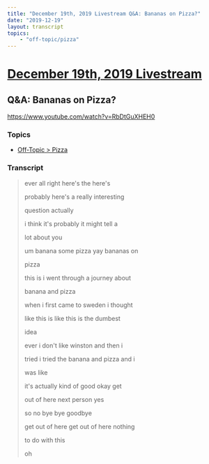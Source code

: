 ```yaml
---
title: "December 19th, 2019 Livestream Q&A: Bananas on Pizza?"
date: "2019-12-19"
layout: transcript
topics:
    - "off-topic/pizza"
---
```

# [December 19th, 2019 Livestream](../2019-12-19.md)
## Q&A: Bananas on Pizza?
https://www.youtube.com/watch?v=RbDtGuXHEH0

### Topics
* [Off-Topic > Pizza](../topics/off-topic/pizza.md)

### Transcript

> ever all right here's the here's
>
> probably here's a really interesting
>
> question actually
>
> i think it's probably it might tell a
>
> lot about you
>
> um banana some pizza yay bananas on
>
> pizza
>
> this is i went through a journey about
>
> banana and pizza
>
> when i first came to sweden i thought
>
> like this is like this is the dumbest
>
> idea
>
> ever i don't like winston and then i
>
> tried i tried the banana and pizza and i
>
> was like
>
> it's actually kind of good okay get
>
> out of here next person yes
>
> so no bye bye goodbye
>
> get out of here get out of here nothing
>
> to do with this
>
> oh
